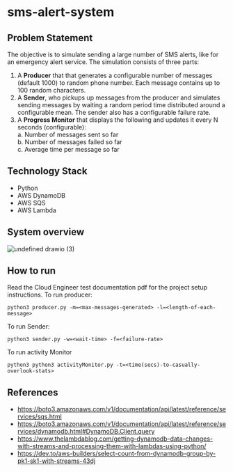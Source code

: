 # sms-alert-system

## Problem Statement
The objective is to simulate sending a large number of SMS alerts, like for an emergency alert service. The simulation consists of three parts:
1.	A **Producer** that that generates a configurable number of messages (default 1000) to random phone number. Each message contains up to 100 random characters.
2.	A **Sender**, who pickups up messages from the producer and simulates sending messages by waiting a random period time distributed around a configurable mean. The sender also has a configurable failure rate.
3.	A **Progress Monitor** that displays the following and updates it every N seconds (configurable):\
a.	Number of messages sent so far\
b.	Number of messages failed so far\
c.	Average time per message so far

## Technology Stack
- Python
- AWS DynamoDB
- AWS SQS
- AWS Lambda

## System overview
![undefined drawio (3)](https://user-images.githubusercontent.com/36771418/196522174-daf8e616-54a0-41d2-bed8-6539b46f783d.png)


## How to run
Read the Cloud Engineer test documentation pdf for the project setup instructions.
To run producer:
```
python3 producer.py -m=<max-messages-generated> -l=<length-of-each-message>
```
To run Sender:
```
python3 sender.py -w=<wait-time> -f=<failure-rate>
```
To run activity Monitor
```
python3 python3 activityMonitor.py -t=<time(secs)-to-casually-overlook-stats>
```
## References
- https://boto3.amazonaws.com/v1/documentation/api/latest/reference/services/sqs.html
- https://boto3.amazonaws.com/v1/documentation/api/latest/reference/services/dynamodb.html#DynamoDB.Client.query
- https://www.thelambdablog.com/getting-dynamodb-data-changes-with-streams-and-processing-them-with-lambdas-using-python/
- https://dev.to/aws-builders/select-count-from-dynamodb-group-by-pk1-sk1-with-streams-43dj

